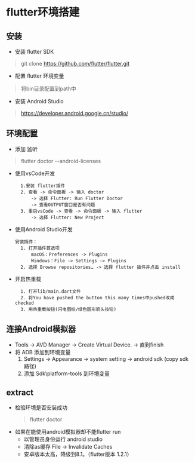 # flutter环境搭建

## 安装
* 安装 flutter SDK
> git clone https://github.com/flutter/flutter.git

* 配置 flutter 环境变量
> 将bin目录配置到path中

* 安装 Android Studio
> https://developer.android.google.cn/studio/

## 环境配置
* 添加 监听
> flutter doctor --android-licenses

* 使用vsCode开发
  ```
    1.安装 flutter插件
    2. 查看 -> 命令面板 -> 输入 doctor
        -> 选择 Flutter: Run Flutter Doctor
        -> 查看OUTPUT窗口是否有问题
    3. 重启vsCode -> 查看 -> 命令面板 -> 输入 flutter
        -> 选择 Flutter: New Project
  ```

* 使用Android Studio开发
  ```
  安装插件：
    1. 打开插件首选项
        macOS：Preferences -> Plugins
        Windows：File -> Settings -> Plugins
    2. 选择 Browse repositories… -> 选择 flutter 插件并点击 install
  ```

* 开启热重载
  ```
    1. 打开lib/main.dart文件
    2. 将You have pushed the button this many times中pushed改成 checked
    3. 用热重载按钮(闪电图标/绿色圆形箭头按钮)
  ```

## 连接Android模拟器
* Tools -> AVD Manager -> Create Virtual Device. -> 直到finish
* 将 ADB 添加到环境变量
   1. Settings -> Appearance -> system setting -> android sdk (copy sdk 路径)
   2. 添加 Sdk\platform-tools 到环境变量
> 

## extract
* 检验环境是否安装成功
  > flutter doctor
* 如果在能使用android模拟器却不能flutter run
  * 以管理员身份运行 android studio
  * 清除as缓存 File -> Invalidate Caches
  * 安卓版本太高，降级到8.1。（flutter版本 1.2.1）
	
